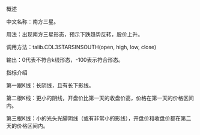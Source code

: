 
概述

中文名称：南方三星。

用法：出现南方三星形态，预示下跌趋势反转，股价上升。

调用方法：talib.CDL3STARSINSOUTH(open, high, low, close)

输出：0代表不符合k线形态，-100表示符合形态。

指标介绍

第一跟K线：长阴线，且有长下影线。

第二根K线：更小的阴线，开盘价比第一天的收盘价高，价格在第一天的价格区间内。

第三根K线：小的光头光脚阴线（或有非常小的影线），开盘价和收盘价都在第二天的价格区间内。
